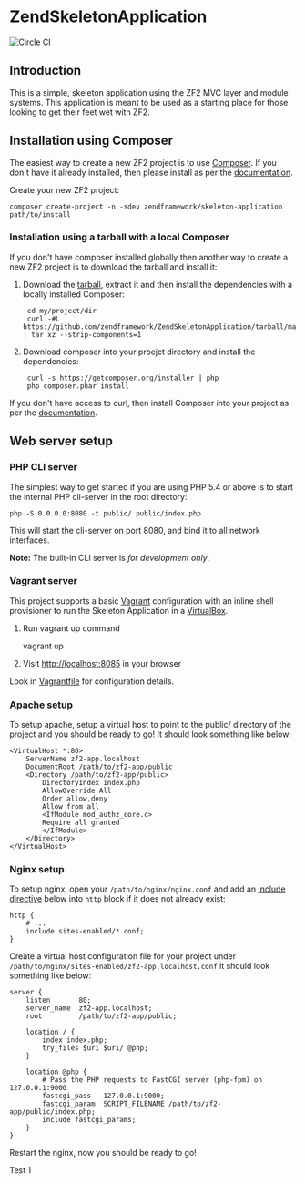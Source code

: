 ZendSkeletonApplication
=======================

[![Circle CI](https://circleci.com/gh/visma-devtrend/docker-php-amazon/tree/master.svg?style=shield)](https://circleci.com/gh/visma-devtrend/docker-php-amazon/tree/master)

Introduction
------------
This is a simple, skeleton application using the ZF2 MVC layer and module
systems. This application is meant to be used as a starting place for those
looking to get their feet wet with ZF2.

Installation using Composer
---------------------------

The easiest way to create a new ZF2 project is to use [Composer](https://getcomposer.org/). If you don't have it already installed, then please install as per the [documentation](https://getcomposer.org/doc/00-intro.md).


Create your new ZF2 project:

    composer create-project -n -sdev zendframework/skeleton-application path/to/install



### Installation using a tarball with a local Composer

If you don't have composer installed globally then another way to create a new ZF2 project is to download the tarball and install it:

1. Download the [tarball](https://github.com/zendframework/ZendSkeletonApplication/tarball/master), extract it and then install the dependencies with a locally installed Composer:

        cd my/project/dir
        curl -#L https://github.com/zendframework/ZendSkeletonApplication/tarball/master | tar xz --strip-components=1
    

2. Download composer into your proejct directory and install the dependencies:

        curl -s https://getcomposer.org/installer | php
        php composer.phar install

If you don't have access to curl, then install Composer into your project as per the [documentation](https://getcomposer.org/doc/00-intro.md).

Web server setup
----------------

### PHP CLI server

The simplest way to get started if you are using PHP 5.4 or above is to start the internal PHP cli-server in the root
directory:

    php -S 0.0.0.0:8080 -t public/ public/index.php

This will start the cli-server on port 8080, and bind it to all network
interfaces.

**Note:** The built-in CLI server is *for development only*.

### Vagrant server

This project supports a basic [Vagrant](http://docs.vagrantup.com/v2/getting-started/index.html) configuration with an inline shell provisioner to run the Skeleton Application in a [VirtualBox](https://www.virtualbox.org/wiki/Downloads).

1. Run vagrant up command

    vagrant up

2. Visit [http://localhost:8085](http://localhost:8085) in your browser

Look in [Vagrantfile](Vagrantfile) for configuration details.

### Apache setup

To setup apache, setup a virtual host to point to the public/ directory of the
project and you should be ready to go! It should look something like below:

    <VirtualHost *:80>
        ServerName zf2-app.localhost
        DocumentRoot /path/to/zf2-app/public
        <Directory /path/to/zf2-app/public>
            DirectoryIndex index.php
            AllowOverride All
            Order allow,deny
            Allow from all
            <IfModule mod_authz_core.c>
            Require all granted
            </IfModule>
        </Directory>
    </VirtualHost>

### Nginx setup

To setup nginx, open your `/path/to/nginx/nginx.conf` and add an
[include directive](http://nginx.org/en/docs/ngx_core_module.html#include) below
into `http` block if it does not already exist:

    http {
        # ...
        include sites-enabled/*.conf;
    }


Create a virtual host configuration file for your project under `/path/to/nginx/sites-enabled/zf2-app.localhost.conf`
it should look something like below:

    server {
        listen       80;
        server_name  zf2-app.localhost;
        root         /path/to/zf2-app/public;

        location / {
            index index.php;
            try_files $uri $uri/ @php;
        }

        location @php {
            # Pass the PHP requests to FastCGI server (php-fpm) on 127.0.0.1:9000
            fastcgi_pass   127.0.0.1:9000;
            fastcgi_param  SCRIPT_FILENAME /path/to/zf2-app/public/index.php;
            include fastcgi_params;
        }
    }

Restart the nginx, now you should be ready to go!

Test 1
